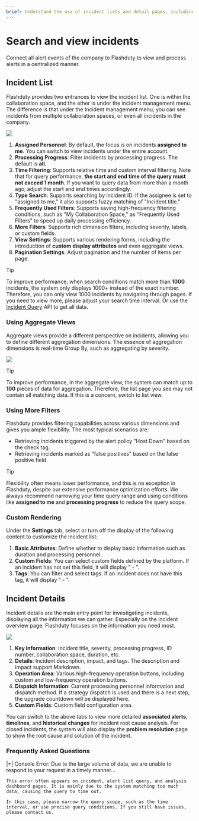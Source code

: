 ```yaml
---
brief: Understand the use of incident lists and detail pages, including aggregate views, filtering, and timelines
---
```


# Search and view incidents

Connect all alert events of the company to Flashduty to view and process alerts in a centralized manner.

## Incident List

Flashduty provides two entrances to view the incident list. One is within the collaboration space, and the other is under the incident management menu. The difference is that under the Incident management menu, you can see incidents from multiple collaboration spaces, or even all incidents in the company.

![](https://fcimg.3ti.site/zh/flashduty/alter/view_incidents/1.avif)

1. **Assigned Personnel**: By default, the focus is on incidents **assigned to me**. You can switch to view incidents under the entire account.
2. **Processing Progress**: Filter incidents by processing progress. The default is **all**.
3. **Time Filtering**: Supports relative time and custom interval filtering. Note that for query performance, **the start and end time of the query must not exceed 1 month**. If you want to query data from more than a month ago, adjust the start and end times accordingly.
4. **Type Search**: Supports searching by incident ID. If the assignee is set to "assigned to me," it also supports fuzzy matching of "Incident title."
5. **Frequently Used Filters**: Supports saving high-frequency filtering conditions, such as "My Collaboration Space," as "Frequently Used Filters" to speed up daily processing efficiency.
6. **More Filters**: Supports rich dimension filters, including severity, labels, or custom fields.
7. **View Settings**: Supports various rendering forms, including the introduction of **custom display attributes** and even aggregate views.
8. **Pagination Settings**: Adjust pagination and the number of items per page.

> [!TIP]
> To improve performance, when search conditions match more than **1000** incidents, the system only displays 1000+ instead of the exact number. Therefore, you can only view 1000 incidents by navigating through pages. If you need to view more, please adjust your search time interval. Or use the [Incident Query](https://developer.flashcat.cloud/api-110655782) API to get all data.

### Using Aggregate Views

Aggregate views provide a different perspective on incidents, allowing you to define different aggregation dimensions. The essence of aggregation dimensions is real-time Group By, such as aggregating by severity.

![](https://fcimg.3ti.site/zh/flashduty/alter/view_incidents/2.avif)

> [!TIP]
> To improve performance, in the aggregate view, the system can match up to **100** pieces of data for aggregation. Therefore, the list page you see may not contain all matching data. If this is a concern, switch to list view.

### Using More Filters

Flashduty provides filtering capabilities across various dimensions and gives you ample flexibility. The most typical scenarios are:

- Retrieving incidents triggered by the alert policy "Host Down" based on the check tag.
- Retrieving incidents marked as "false positives" based on the false positive field.

> [!TIP]
> Flexibility often means lower performance, and this is no exception in Flashduty, despite our extensive performance optimization efforts. We always recommend narrowing your time query range and using conditions like **assigned to me** and **processing progress** to reduce the query scope.

### Custom Rendering

Under the **Settings** tab, select or turn off the display of the following content to customize the incident list:

1. **Basic Attributes**: Define whether to display basic information such as duration and processing personnel.
2. **Custom Fields**: You can select custom fields defined by the platform. If an incident has not set this field, it will display " - ".
3. **Tags**: You can filter and select tags. If an incident does not have this tag, it will display " - ".

## Incident Details

Incident details are the main entry point for investigating incidents, displaying all the information we can gather. Especially on the incident overview page, Flashduty focuses on the information you need most.

![](https://fcimg.3ti.site/zh/flashduty/alter/view_incidents/3.avif)

1. **Key Information**: Incident title, severity, processing progress, ID number, collaboration space, duration, etc.
2. **Details**: Incident description, impact, and tags. The description and impact support Markdown.
3. **Operation Area**: Various high-frequency operation buttons, including custom and low-frequency operation buttons.
4. **Dispatch Information**: Current processing personnel information and dispatch method. If a strategy dispatch is used and there is a next step, the upgrade countdown will be displayed here.
5. **Custom Fields**: Custom field configuration area.

You can switch to the above tabs to view more detailed **associated alerts**, **timelines**, and **historical changes** for incident root cause analysis. For closed incidents, the system will also display the **problem resolution** page to show the root cause and solution of the incident.

### Frequently Asked Questions

|+| Console Error: Due to the large volume of data, we are unable to respond to your request in a timely manner...

    This error often appears on incident, alert list query, and analysis dashboard pages. It is mainly due to the system matching too much data, causing the query to time out.

    In this case, please narrow the query scope, such as the time interval, or use precise query conditions. If you still have issues, please contact us.
